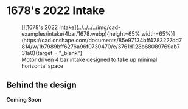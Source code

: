 # 1678's 2022 Intake

<figure markdown="span">
[![1678's 2022 Intake](../../../../img/cad-examples/intake/4bar/1678.webp){height=65% width=65%}](https://cad.onshape.com/documents/85e97134bff4283227dd7814/w/1b7989bff6276a96f0730470/e/3761d128b68089769ab731a0){target = "_blank"}
<figcaption>Motor driven 4 bar intake designed to take up minimal horizontal space</figcaption>
</figure>


## Behind the design
**Coming Soon**
